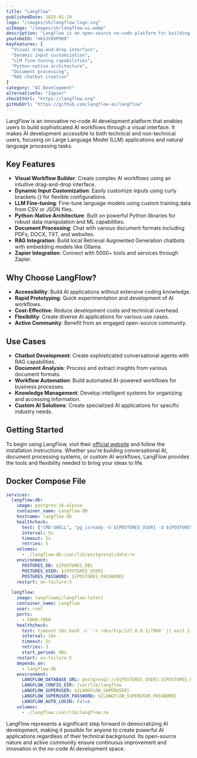 ```yaml
---
title: "LangFlow"
publishedDate: 2025-01-29
logo: "/images/sh/langflow-logo.svg"
uiImage: "/images/sh/langflow-ui.webp"
description: "LangFlow is an open-source no-code platform for building AI workflows and applications with a visual interface. It specializes in creating LLM-powered applications through drag-and-drop components."
youtubeId: "mkSJV0UPDH8"
keyFeatures: [
  "Visual drag-and-drop interface",
  "Dynamic input customization",
  "LLM fine-tuning capabilities",
  "Python-native architecture",
  "Document processing",
  "RAG chatbot creation"
]
category: "AI Development"
alternativeTo: "Zapier"
checkItUrl: "https://langflow.org"
gitHubUrl: "https://github.com/langflow-ai/langflow"
---
```


LangFlow is an innovative no-code AI development platform that enables users to build sophisticated AI workflows through a visual interface. It makes AI development accessible to both technical and non-technical users, focusing on Large Language Model (LLM) applications and natural language processing tasks.

## Key Features

- **Visual Workflow Builder**: Create complex AI workflows using an intuitive drag-and-drop interface.
- **Dynamic Input Customization**: Easily customize inputs using curly brackets {} for flexible configurations.
- **LLM Fine-tuning**: Fine-tune language models using custom training data from CSV or JSON files.
- **Python-Native Architecture**: Built on powerful Python libraries for robust data manipulation and ML capabilities.
- **Document Processing**: Chat with various document formats including PDFs, DOCX, TXT, and websites.
- **RAG Integration**: Build local Retrieval Augmented Generation chatbots with embedding models like Ollama.
- **Zapier Integration**: Connect with 5000+ tools and services through Zapier.

## Why Choose LangFlow?

- **Accessibility**: Build AI applications without extensive coding knowledge.
- **Rapid Prototyping**: Quick experimentation and development of AI workflows.
- **Cost-Effective**: Reduce development costs and technical overhead.
- **Flexibility**: Create diverse AI applications for various use cases.
- **Active Community**: Benefit from an engaged open-source community.

## Use Cases

- **Chatbot Development**: Create sophisticated conversational agents with RAG capabilities.
- **Document Analysis**: Process and extract insights from various document formats.
- **Workflow Automation**: Build automated AI-powered workflows for business processes.
- **Knowledge Management**: Develop intelligent systems for organizing and accessing information.
- **Custom AI Solutions**: Create specialized AI applications for specific industry needs.

## Getting Started

To begin using LangFlow, visit their [official website](https://langflow.org) and follow the installation instructions. Whether you're building conversational AI, document processing systems, or custom AI workflows, LangFlow provides the tools and flexibility needed to bring your ideas to life.

## Docker Compose File

```yaml
services:
  langflow-db:
    image: postgres:16-alpine
    container_name: Langflow-DB
    hostname: langflow-db
    healthcheck:
      test: ["CMD-SHELL", "pg_isready -U ${POSTGRES_USER} -d ${POSTGRES_DB}"]
      interval: 5s
      timeout: 5s
      retries: 5
    volumes:
      - ./langflow-db:/var/lib/postgresql/data:rw
    environment:
      POSTGRES_DB: ${POSTGRES_DB}
      POSTGRES_USER: ${POSTGRES_USER}
      POSTGRES_PASSWORD: ${POSTGRES_PASSWORD}
    restart: on-failure:5

  langflow:
    image: langflowai/langflow:latest
    container_name: Langflow
    user: root
    ports:
      - 5060:7860
    healthcheck:
      test: timeout 10s bash -c ':> /dev/tcp/127.0.0.1/7860' || exit 1
      interval: 10s
      timeout: 5s
      retries: 3
      start_period: 90s
    restart: on-failure:5
    depends_on:
      - langflow-db
    environment:
      LANGFLOW_DATABASE_URL: postgresql://${POSTGRES_USER}:${POSTGRES_PASSWORD}@langflow-db:5432/${POSTGRES_DB}?sslmode=disable
      LANGFLOW_CONFIG_DIR: /var/lib/langflow
      LANGFLOW_SUPERUSER: ${LANGFLOW_SUPERUSER}
      LANGFLOW_SUPERUSER_PASSWORD: ${LANGFLOW_SUPERUSER_PASSWORD}
      LANGFLOW_AUTO_LOGIN: False
    volumes:
      - ./langflow:/var/lib/langflow:rw
```

LangFlow represents a significant step forward in democratizing AI development, making it possible for anyone to create powerful AI applications regardless of their technical background. Its open-source nature and active community ensure continuous improvement and innovation in the no-code AI development space.
